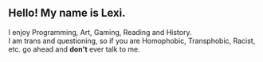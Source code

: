 ## Hello! My name is Lexi.
I enjoy Programming, Art, Gaming, Reading and History. <br>
I am trans and questioning, so if you are Homophobic, Transphobic, Racist, etc. go ahead and **don't** ever talk to me.
